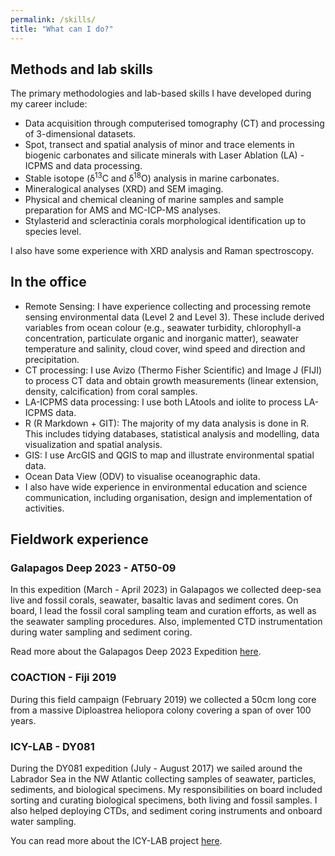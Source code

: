 ```yaml
---
permalink: /skills/
title: "What can I do?"
---
```

## Methods and lab skills
The primary methodologies and lab-based skills I have developed during my career include:
 - Data acquisition through computerised tomography (CT) and processing of 3-dimensional datasets. 
 - Spot, transect and spatial analysis of minor and trace elements in biogenic carbonates and silicate minerals with Laser Ablation (LA) - ICPMS and data processing. 
 - Stable isotope (ẟ<sup>13</sup>C and ẟ<sup>18</sup>O) analysis in marine carbonates.
 - Mineralogical analyses (XRD) and SEM imaging.
 - Physical and chemical cleaning of marine samples and sample preparation for AMS and MC-ICP-MS analyses.
 - Stylasterid and scleractinia corals morphological identification up to species level.

I also have some experience with XRD analysis and Raman spectroscopy. 

## In the office
- Remote Sensing: I have experience collecting and processing remote sensing environmental data (Level 2 and Level 3). These include derived variables from ocean colour (e.g., seawater turbidity, chlorophyll-a concentration, particulate organic and inorganic matter), seawater temperature and salinity, cloud cover, wind speed and direction and precipitation. 
- CT processing: I use Avizo (Thermo Fisher Scientific) and Image J (FIJI) to process CT data and obtain growth measurements (linear extension, density, calcification) from coral samples. 
- LA-ICPMS data processing: I use both LAtools and iolite to process LA-ICPMS data.
- R (R Markdown + GIT): The majority of my data analysis is done in R. This includes tidying databases, statistical analysis and modelling, data visualization and spatial analysis. 
- GIS: I use ArcGIS and QGIS to map and illustrate environmental spatial data. 
- Ocean Data View (ODV) to visualise oceanographic data. 
- I also have wide experience in environmental education and science communication, including organisation, design and implementation of activities. 

## Fieldwork experience
### Galapagos Deep 2023 - AT50-09
In this expedition (March - April 2023) in Galapagos we collected deep-sea live and fossil corals, seawater, basaltic lavas and sediment cores. On board, I lead the fossil coral sampling team and curation efforts, as well as the seawater sampling procedures. Also, implemented CTD instrumentation during water sampling and sediment coring. 

Read more about the Galapagos Deep 2023 Expedition [here](https://galapagosdeep2023.com/).

### COACTION - Fiji 2019
During this field campaign (February 2019) we collected a 50cm long core from a massive Diploastrea heliopora colony covering a span of over 100 years.  

### ICY-LAB - DY081
During the DY081 expedition (July - August 2017) we sailed around the Labrador Sea in the NW Atlantic collecting samples of seawater, particles, sediments, and biological specimens. My responsibilities on board included sorting and curating biological specimens, both living and fossil samples. I also helped deploying CTDs, and sediment coring instruments and onboard water sampling. 

You can read more about the ICY-LAB project [here](https://icylab.wordpress.com/). 


